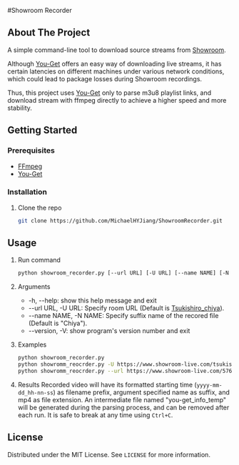 #Showroom Recorder



<!-- ABOUT THE PROJECT -->
## About The Project

A simple command-line tool to download source streams from [Showroom](https://www.showroom-live.com).

Although [You-Get](https://github.com/soimort/you-get) offers an easy way of downloading live streams, it has certain latencies on different machines under various network conditions, which could lead to package losses during Showroom recordings.

Thus, this project uses [You-Get](https://github.com/soimort/you-get) only to parse m3u8 playlist links, and download stream with ffmpeg directly to achieve a higher speed and more stability.



<!-- GETTING STARTED -->
## Getting Started


### Prerequisites
* [FFmpeg](https://ffmpeg.org/)
* [You-Get](https://github.com/soimort/you-get)

### Installation

1. Clone the repo
   ```sh
   git clone https://github.com/MichaelHYJiang/ShowroomRecorder.git
   ```



<!-- USAGE EXAMPLES -->
## Usage

1. Run command
    ```sh
    python showroom_recorder.py [--url URL] [-U URL] [--name NAME] [-N NAME]
    ```
2. Arguments

	*  -h, --help: show this help message and exit
	*  --url URL, -U URL: Specify room URL (Default is [Tsukishiro_chiya](https://www.showroom-live.com/tsukishiro_chiya)).
	*  --name NAME, -N NAME: Specify suffix name of the recored file (Default is "Chiya").
	*  --version, -V: show program's version number and exit

3. Examples
    ```sh
    python showroom_recorder.py
    python showromm_reocrder.py -U https://www.showroom-live.com/tsukishiro_chiya -N Chiya
    python showromm_reocrder.py --url https://www.showroom-live.com/576164216485 --name Yutoha
    ```

4. Results
	Recorded video will have its formatted starting time (`yyyy-mm-dd_hh-nn-ss`) as filename prefix, argument specified name as suffix, and mp4 as file extension.
    An intermediate file named "you-get_info_temp" will be generated during the parsing process, and can be removed after each run.
	It is safe to break at any time using `Ctrl+C`.


<!-- LICENSE -->
## License

Distributed under the MIT License. See `LICENSE` for more information.